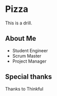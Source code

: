 # Pizza

This is a drill.

## About Me

* Student Engineer
* Scrum Master
* Project Manager

## Special thanks 
Thanks to Thinkful
